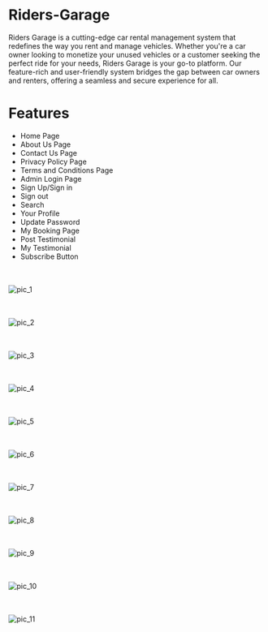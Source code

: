 # Riders-Garage

Riders Garage is a cutting-edge car rental management system that redefines the way you rent and manage vehicles. Whether you're a car owner looking to monetize your unused vehicles or a customer seeking the perfect ride for your needs, Riders Garage is your go-to platform. Our feature-rich and user-friendly system bridges the gap between car owners and renters, offering a seamless and secure experience for all.


# Features

* Home Page
* About Us Page
* Contact Us Page
* Privacy Policy Page
* Terms and Conditions Page
* Admin Login Page
* Sign Up/Sign in
* Sign out
* Search
* Your Profile
* Update Password
* My Booking Page
* Post Testimonial
* My Testimonial
* Subscribe Button


</br></br>
![pic_1](https://github.com/Priyanshukapoor28/Riders-Garage/assets/79279569/14131cbd-c7e9-4ddf-8b7b-8216c8a91618)

</br></br>
![pic_2](https://github.com/Priyanshukapoor28/Riders-Garage/assets/79279569/7ecfe05b-af1b-42a6-83a3-41cc0bbffa39)

</br></br>
![pic_3](https://github.com/Priyanshukapoor28/Riders-Garage/assets/79279569/a1773e03-77e2-44e4-ba13-e021cc14b483)

</br></br>
![pic_4](https://github.com/Priyanshukapoor28/Riders-Garage/assets/79279569/e67ad426-2f0d-4e38-8c4f-ef17c8894a5a)

</br></br>
![pic_5](https://github.com/Priyanshukapoor28/Riders-Garage/assets/79279569/aba6254a-f90c-4c53-97a6-58c3cb6e81c4)

</br></br>
![pic_6](https://github.com/Priyanshukapoor28/Riders-Garage/assets/79279569/7de09c7c-7fba-472c-ad6b-accc535e4895)

</br></br>
![pic_7](https://github.com/Priyanshukapoor28/Riders-Garage/assets/79279569/7e384774-2ce2-4044-9f34-a9d264e20a07)

</br></br>
![pic_8](https://github.com/Priyanshukapoor28/Riders-Garage/assets/79279569/2625e576-a5f9-4cc2-85fe-d2c79f1b462d)

</br></br>
![pic_9](https://github.com/Priyanshukapoor28/Riders-Garage/assets/79279569/6c352ccc-7a78-41ce-8710-39e7260c14cb)

</br></br>
![pic_10](https://github.com/Priyanshukapoor28/Riders-Garage/assets/79279569/66dbb043-e327-44b7-a1b0-f9ec734845ec)

</br></br>
![pic_11](https://github.com/Priyanshukapoor28/Riders-Garage/assets/79279569/e554c5b3-e5e1-4852-b063-c3a3e1338b67)


